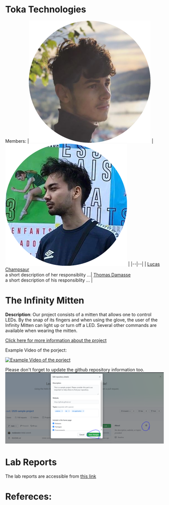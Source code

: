 <p align="center">
  <img srx="assets/toka.PNG" />
</p>

# Toka Technologies
Members: 
|![member1](assets/lucas.png) |![member2](assets/thomas.png)  |
|--|--|
|  [Lucas Champsaur](https://github.com/LucasEFREI) <br> a short description of her responsiblity ...| [Thomas Damasse](https://github.com/thomas.damasse@efrei.net) <br> a short description of his responsiblity ... |



# The Infinity Mitten
 **Description**: Our project consists of a mitten that allows one to control LEDs. By the snap of its fingers and when using the glove, the user of the Infinity Mitten can light up or turn off a LED.
Several other commands are available when wearing the mitten. 
 
[Click here for more information about the project](project) 

Example Video of the porject:

[![Example Video of the porject](https://img.youtube.com/vi/ucZl6vQ_8Uo/0.jpg)](https://www.youtube.com/watch?v=ucZl6vQ_8Uo)

Please don't forget to update the github repository information too. 
![Change Description of github repository](assets/change_description.png?raw=true)

# Lab Reports

The lab reports are accessible from [this link](lab)

# Refereces:
